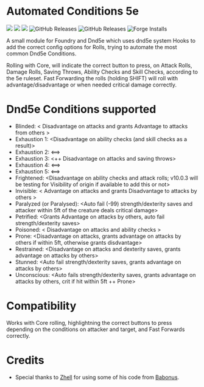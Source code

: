 # Automated Conditions 5e
![](https://img.shields.io/badge/Foundry-v11.315-informational) ![](https://img.shields.io/badge/Dnd5e-v3.0.4-informational) ![](https://img.shields.io/badge/AC5E-11.315.304.1-informational) ![GitHub Releases](https://img.shields.io/github/downloads/thatlonelybugbear/automated-conditions-5e/latest/total) ![GitHub Releases](https://img.shields.io/github/downloads/thatlonelybugbear/automated-conditions-5e/total) ![Forge Installs](https://img.shields.io/badge/dynamic/json?label=Forge%20Installs&query=package.installs&suffix=%25&url=https%3A%2F%2Fforge-vtt.com%2Fapi%2Fbazaar%2Fpackage%2Fautomated-conditions-5e&colorB=4aa94a) 

A small module for Foundry and Dnd5e which uses dnd5e system Hooks to add the correct config options for Rolls, trying to automate the most common Dnd5e Conditions.

Rolling with Core, will indicate the correct button to press, on Attack Rolls, Damage Rolls, Saving Throws, Ability Checks and Skill Checks, according to the 5e ruleset.
Fast Forwarding the rolls (holding SHIFT) will roll with advantage/disadvantage or when needed critical damage correctly.

# Dnd5e Conditions supported
- Blinded: < Disadvantage on attacks and grants Advantage to attacks from others >
- Exhaustion 1: <Disadvantage on ability checks (and skill checks as a result)>
- Exhaustion 2: <==> 
- Exhaustion 3: <++ Disadvantage on attacks and saving throws>
- Exhaustion 4: <==>
- Exhaustion 5: <==>
- Frightened: <Disadvantage on ability checks and attack rolls; v10.0.3 will be testing for Visibility of origin if available to add this or not>
- Invisible: < Advantage on attacks and grants Disadvantage to attacks by others >
- Paralyzed (or Paralysed): <Auto fail (-99) strength/dexterity saves and attacker within 5ft of the creature deals critical damage>
- Petrified: <Grants Advantage on attacks by others, auto fail strength/dexterity saves>
- Poisoned: < Disadvantage on attacks and ability checks >
- Prone: <Disadvantage on attacks, grants advantage on attacks by others if within 5ft, otherwise grants disdvantage>
- Restrained: <Disadvantage on attacks and dexterity saves, grants advantage on attacks by others>
- Stunned: <Auto fail strength/dexterity saves, grants advantage on attacks by others>
- Unconscious: <Auto fails strength/dexterity saves, grants advantage on attacks by others, crit if hit within 5ft ++ Prone>

# Compatibility
Works with Core rolling, highlightning the correct buttons to press depending on the conditions on attacker and target, and Fast Forwards correctly.

# Credits
- Special thanks to [Zhell](https://github.com/krbz999) for using some of his code from [Babonus](https://github.com/krbz999/babonus).
